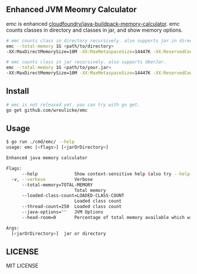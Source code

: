 ## Enhanced JVM Meomry Calculator

emc is enhanced [cloudfoundry/java-buildpack-memory-calculator](https://github.com/cloudfoundry/java-buildpack-memory-calculator).
emc counts classes in directory and classes in jar, and show memory options.

```bash
# emc counts class in directory recursively. also supports jar in directory.
emc --total-memory 1G <path/to/directory>
-XX:MaxDirectMemorySize=10M -XX:MaxMetaspaceSize=14447K -XX:ReservedCodeCacheSize=240M -Xmx266128K

# emc counts class in jar recursively. also supports UberJar.
emc --total-memory 1G <path/to/your.jar>
-XX:MaxDirectMemorySize=10M -XX:MaxMetaspaceSize=14447K -XX:ReservedCodeCacheSize=240M -Xmx266128K
```

## Install

```bash
# emc is not released yet. you can try with go get.
go get github.com/wreulicke/emc
```

## Usage

```bash
$ go run ./cmd/emc/ --help
usage: emc [<flags>] [<jarOrDirectory>]

Enhanced java memory calculator

Flags:
      --help              Show context-sensitive help (also try --help-long and --help-man).
  -v, --verbose           Verbose
      --total-memory=TOTAL-MEMORY  
                          Total memory
      --loaded-class-count=LOADED-CLASS-COUNT  
                          Loaded class count
      --thread-count=250  Loaded class count
      --java-options=""   JVM Options
      --head-room=0       Percentage of total memory available which will be left unallocated to cover JVM overhead

Args:
  [<jarOrDirectory>]  jar or directory
```

## LICENSE

MIT LICENSE